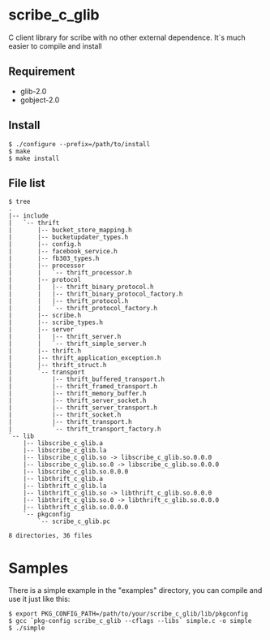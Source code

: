 scribe_c_glib
=============

C client library for scribe with no other external dependence. It`s much easier to compile and install

## Requirement
- glib-2.0 
- gobject-2.0

## Install
```
$ ./configure --prefix=/path/to/install
$ make
$ make install
```

## File list
```
$ tree
.
|-- include
|   `-- thrift
|       |-- bucket_store_mapping.h
|       |-- bucketupdater_types.h
|       |-- config.h
|       |-- facebook_service.h
|       |-- fb303_types.h
|       |-- processor
|       |   `-- thrift_processor.h
|       |-- protocol
|       |   |-- thrift_binary_protocol.h
|       |   |-- thrift_binary_protocol_factory.h
|       |   |-- thrift_protocol.h
|       |   `-- thrift_protocol_factory.h
|       |-- scribe.h
|       |-- scribe_types.h
|       |-- server
|       |   |-- thrift_server.h
|       |   `-- thrift_simple_server.h
|       |-- thrift.h
|       |-- thrift_application_exception.h
|       |-- thrift_struct.h
|       `-- transport
|           |-- thrift_buffered_transport.h
|           |-- thrift_framed_transport.h
|           |-- thrift_memory_buffer.h
|           |-- thrift_server_socket.h
|           |-- thrift_server_transport.h
|           |-- thrift_socket.h
|           |-- thrift_transport.h
|           `-- thrift_transport_factory.h
`-- lib
    |-- libscribe_c_glib.a
    |-- libscribe_c_glib.la
    |-- libscribe_c_glib.so -> libscribe_c_glib.so.0.0.0
    |-- libscribe_c_glib.so.0 -> libscribe_c_glib.so.0.0.0
    |-- libscribe_c_glib.so.0.0.0
    |-- libthrift_c_glib.a
    |-- libthrift_c_glib.la
    |-- libthrift_c_glib.so -> libthrift_c_glib.so.0.0.0
    |-- libthrift_c_glib.so.0 -> libthrift_c_glib.so.0.0.0
    |-- libthrift_c_glib.so.0.0.0
    `-- pkgconfig
        `-- scribe_c_glib.pc

8 directories, 36 files
```

# Samples
There is a simple example in the "examples" directory, you can compile and use it just like this:
```
$ export PKG_CONFIG_PATH=/path/to/your/scribe_c_glib/lib/pkgconfig
$ gcc `pkg-config scribe_c_glib --cflags --libs` simple.c -o simple
$ ./simple
```
